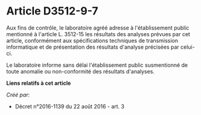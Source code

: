 # Article D3512-9-7

Aux fins de contrôle, le laboratoire agréé adresse à l'établissement public mentionné à l'article L. 3512-15 les résultats
des analyses prévues par cet article, conformément aux spécifications techniques de transmission informatique et de
présentation des résultats d'analyse précisées par celui-ci. 

Le laboratoire informe sans délai l'établissement public susmentionné de toute anomalie ou non-conformité des résultats
d'analyses.

**Liens relatifs à cet article**

_Créé par_:

  - Décret n°2016-1139 du 22 août 2016 - art. 3
